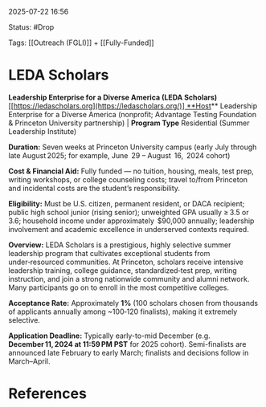 2025-07-22 16:56

Status: #Drop 

Tags: [[Outreach (FGLI)]] + [[Fully-Funded]] 


# LEDA Scholars

**Leadership Enterprise for a Diverse America (LEDA Scholars)** [[https://ledascholars.org](https://ledascholars.org/)] **Host** Leadership Enterprise for a Diverse America (nonprofit; Advantage Testing Foundation & Princeton University partnership) | **Program Type** Residential (Summer Leadership Institute)

**Duration:** Seven weeks at Princeton University campus (early July through late August 2025; for example, June  29 – August  16,  2024 cohort)

**Cost & Financial Aid:** Fully funded — no tuition, housing, meals, test prep, writing workshops, or college counseling costs; travel to/from Princeton and incidental costs are the student’s responsibility.

**Eligibility:** Must be U.S. citizen, permanent resident, or DACA recipient; public high school junior (rising senior); unweighted GPA usually ≥ 3.5 or 3.6; household income under approximately  $90,000 annually; leadership involvement and academic excellence in underserved contexts required.

**Overview:** LEDA Scholars is a prestigious, highly selective summer leadership program that cultivates exceptional students from under‑resourced communities. At Princeton, scholars receive intensive leadership training, college guidance, standardized‑test prep, writing instruction, and join a strong nationwide community and alumni network. Many participants go on to enroll in the most competitive colleges.

**Acceptance Rate:** Approximately **1%** (100 scholars chosen from thousands of applicants annually among ~100‑120 finalists), making it extremely selective.

**Application Deadline:** Typically early-to-mid December (e.g. **December 11, 2024 at 11:59 PM PST** for 2025 cohort). Semi-finalists are announced late February to early March; finalists and decisions follow in March–April.



# References